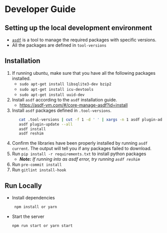 # Developer Guide

## Setting up the local development environment

- [`asdf`](https://asdf-vm.com/#/core-manage-asdf) is a tool to manage the required packages with specific versions.
- All the packages are defined in `tool-versions`

## Installation

1. If running ubuntu, make sure that you have all the following packages installed.
   - `sudo apt-get install libsqlite3-dev bzip2`
   - `sudo apt-get install icu-devtools`
   - `sudo apt-get install uuid-dev`
1. Install `asdf` according to the `asdf` installation guide.
   - https://asdf-vm.com/#/core-manage-asdf?id=install
1. Install `asdf` packages defined in `.tool-versions`.
   ```sh
      cat .tool-versions | cut -f 1 -d ' ' | xargs -n 1 asdf plugin-add || true
      asdf plugin-update --all
      asdf install
      asdf reshim
   ```
1. Confirm the libraries have been properly installed by running `asdf current`. The output will tell you if any packages failed to download.
1. Run `pip install -r requirements.txt` to install python packages
   - _**Note:** If running into as asdf error, try running `asdf reshim`_
1. Run `pre-commit install`
1. Run `gitlint install-hook`

## Run Locally

- Install dependencies

  ```sh
   npm install or yarn
  ```

- Start the server

  ```sh
  npm run start or yarn start
  ```
